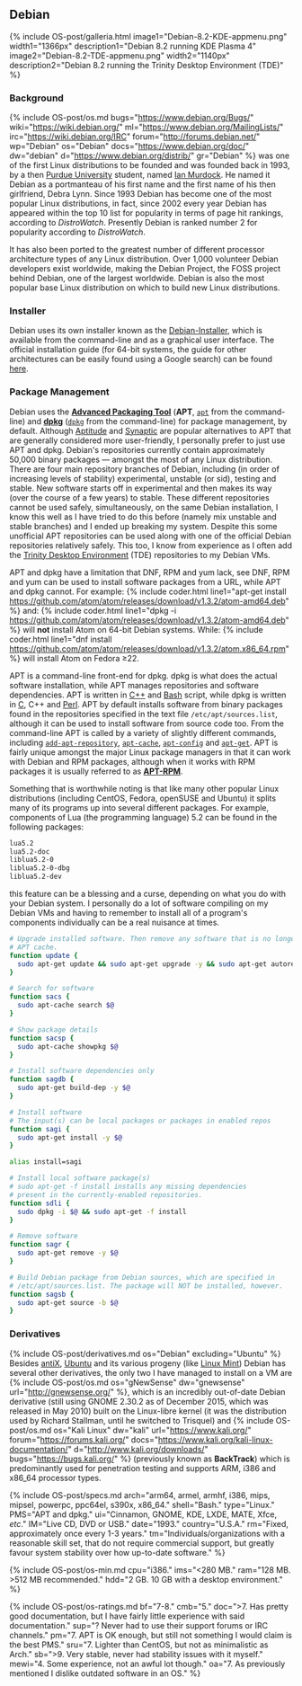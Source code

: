 ## Debian
{% include OS-post/galleria.html image1="Debian-8.2-KDE-appmenu.png" width1="1366px" description1="Debian 8.2 running KDE Plasma 4" image2="Debian-8.2-TDE-appmenu.png" width2="1140px" description2="Debian 8.2 running the Trinity Desktop Environment (TDE)" %}
<br/>
### Background
{% include OS-post/os.md bugs="https://www.debian.org/Bugs/" wiki="https://wiki.debian.org/" ml="https://www.debian.org/MailingLists/" irc="https://wiki.debian.org/IRC" forum="http://forums.debian.net/" wp="Debian" os="Debian" docs="https://www.debian.org/doc/" dw="debian" d="https://www.debian.org/distrib/" gr="Debian" %} was one of the first Linux distributions to be founded and was founded back in 1993, by a then [Purdue University](https://en.wikipedia.org/wiki/Purdue_University) student, named [Ian Murdock](https://en.wikipedia.org/wiki/Ian_Murdock). He named it Debian as a portmanteau of his first name and the first name of his then girlfriend, Debra Lynn. Since 1993 Debian has become one of the most popular Linux distributions, in fact, since 2002 every year Debian has appeared within the top 10 list for popularity in terms of page hit rankings, according to *DistroWatch*. Presently Debian is ranked number 2 for popularity according to *DistroWatch*.

It has also been ported to the greatest number of different processor architecture types of any Linux distribution. Over 1,000 volunteer Debian developers exist worldwide, making the Debian Project, the FOSS project behind Debian, one of the largest worldwide. Debian is also the most popular base Linux distribution on which to build new Linux distributions.

### Installer
Debian uses its own installer known as the [Debian-Installer](https://wiki.debian.org/DebianInstaller), which is available from the command-line and as a graphical user interface. The official installation guide (for 64-bit systems, the guide for other architectures can be easily found using a Google search) can be found [here](https://www.debian.org/releases/stable/amd64/).

### Package Management
Debian uses the [**Advanced Packaging Tool**](https://en.wikipedia.org/wiki/Advanced_Packaging_Tool) (**APT**, [`apt`](/man/apt.8.html) from the command-line) and [**dpkg**](https://en.wikipedia.org/wiki/dpkg) ([`dpkg`](/man/dpkg.1.html) from the command-line) for package management, by default. Although [Aptitude](https://wiki.debian.org/Aptitude) and [Synaptic](https://wiki.debian.org/Synaptic) are popular alternatives to APT that are generally considered more user-friendly, I personally prefer to just use APT and dpkg. Debian's repositories currently contain approximately 50,000 binary packages &mdash; amongst the most of any Linux distribution. There are four main repository branches of Debian, including (in order of increasing levels of stability) experimental, unstable (or sid), testing and stable. New software starts off in experimental and then makes its way (over the course of a few years) to stable. These different repositories cannot be used safely, simultaneously, on the same Debian installation, I know this well as I have tried to do this before (namely mix unstable and stable branches) and I ended up breaking my system. Despite this some unofficial APT repositories can be used along with one of the official Debian repositories relatively safely. This too, I know from experience as I often add the [Trinity Desktop Environment](https://wiki.trinitydesktop.org/DebianInstall) (TDE) repositories to my Debian VMs.

APT and dpkg have a limitation that DNF, RPM and yum lack, see DNF, RPM and yum can be used to install software packages from a URL, while APT and dpkg cannot. For example:
{% include coder.html line1="apt-get install https://github.com/atom/atom/releases/download/v1.3.2/atom-amd64.deb" %}
and:
{% include coder.html line1="dpkg -i https://github.com/atom/atom/releases/download/v1.3.2/atom-amd64.deb" %}
will **not** install Atom on 64-bit Debian systems. While:
{% include coder.html line1="dnf install https://github.com/atom/atom/releases/download/v1.3.2/atom.x86_64.rpm" %}
will install Atom on Fedora &geq;22.

APT is a command-line front-end for dpkg. dpkg is what does the actual software installation, while APT manages repositories and software dependencies. APT is written in [C++](https://en.wikipedia.org/wiki/C++) and [Bash](https://en.wikipedia.org/wiki/Bash_(Unix_shell)) script, while dpkg is written in [C](https://en.wikipedia.org/wiki/C_(programming_language)), C++ and [Perl](https://en.wikipedia.org/wiki/Perl_(programming_language)). APT by default installs software from binary packages found in the repositories specified in the text file `/etc/apt/sources.list`, although it can be used to install software from source code too. From the command-line APT is called by a variety of slightly different commands, including [`add-apt-repository`](/man/add-apt-repository.1.html), [`apt-cache`](/man/apt-cache.8.html), [`apt-config`](/man/apt-config.8.html) and [`apt-get`](/man/apt-get.8.html). APT is fairly unique amongst the major Linux package managers in that it can work with Debian and RPM packages, although when it works with RPM packages it is usually referred to as **[APT-RPM](https://en.wikipedia.org/wiki/APT-RPM)**.

Something that is worthwhile noting is that like many other popular Linux distributions (including CentOS, Fedora, openSUSE and Ubuntu) it splits many of its programs up into several different packages. For example, components of Lua (the programming language) 5.2 can be found in the following packages:
```bash
lua5.2
lua5.2-doc
liblua5.2-0
liblua5.2-0-dbg
liblua5.2-dev
```
this feature can be a blessing and a curse, depending on what you do with your Debian system. I personally do a lot of software compiling on my Debian VMs and having to remember to install all of a program's components individually can be a real nuisance at times.

```bash
# Upgrade installed software. Then remove any software that is no longer needed and clean the
# APT cache.
function update {
  sudo apt-get update && sudo apt-get upgrade -y && sudo apt-get autoremove -y && sudo apt-get autoclean
}

# Search for software
function sacs {
  sudo apt-cache search $@
}

# Show package details
function sacsp {
  sudo apt-cache showpkg $@
}

# Install software dependencies only
function sagdb {
  sudo apt-get build-dep -y $@
}

# Install software
# The input(s) can be local packages or packages in enabled repos
function sagi {
  sudo apt-get install -y $@
}

alias install=sagi

# Install local software package(s)
# sudo apt-get -f install installs any missing dependencies
# present in the currently-enabled repositories.
function sdli {
  sudo dpkg -i $@ && sudo apt-get -f install
}

# Remove software
function sagr {
  sudo apt-get remove -y $@
}

# Build Debian package from Debian sources, which are specified in
# /etc/apt/sources.list. The package will NOT be installed, however.  
function sagsb {
  sudo apt-get source -b $@
}
```

### Derivatives
{% include OS-post/derivatives.md os="Debian" excluding="Ubuntu" %}
Besides [antiX](#antix), [Ubuntu](#ubuntu) and its various progeny (like [Linux Mint](#linux-mint)) Debian has several other derivatives, the only two I have managed to install on a VM are {% include OS-post/os.md os="gNewSense" dw="gnewsense" url="http://gnewsense.org/" %}, which is an incredibly out-of-date Debian derivative (still using GNOME 2.30.2 as of December 2015, which was released in May 2010) built on the Linux-libre kernel (it was the distribution used by Richard Stallman, until he switched to Trisquel) and {% include OS-post/os.md os="Kali Linux" dw="kali" url="https://www.kali.org/" forum="https://forums.kali.org/" docs="https://www.kali.org/kali-linux-documentation/" d="http://www.kali.org/downloads/" bugs="https://bugs.kali.org/" %} (previously known as **BackTrack**) which is predominantly used for penetration testing and supports ARM, i386 and x86_64 processor types.

{% include OS-post/specs.md arch="arm64, armel, armhf, i386, mips, mipsel, powerpc, ppc64el, s390x, x86_64." shell="Bash." type="Linux." PMS="APT and dpkg." ui="Cinnamon, GNOME, KDE, LXDE, MATE, Xfce, <i>etc</i>." IM="Live CD, DVD or USB." date="1993." country="U.S.A." rm="Fixed, approximately once every 1-3 years." tm="Individuals/organizations with a reasonable skill set, that do not require commercial support, but greatly favour system stability over how up-to-date software." %}

{% include OS-post/os-min.md cpu="i386." ims="<280 MB." ram="128 MB. >512 MB recommended." hdd="2 GB. 10 GB with a desktop environment." %}

{% include OS-post/os-ratings.md bf="7-8." cmb="5." doc=">7. Has pretty good documentation, but I have fairly little experience with said documentation." sup="? Never had to use their support forums or IRC channels." pm="7. APT is OK enough, but still not something I would claim is the best PMS." sru="7. Lighter than CentOS, but not as minimalistic as Arch." sb=">9. Very stable, never had stability issues with it myself." mewi="4. Some experience, not an awful lot though." oa="7. As previously mentioned I dislike outdated software in an OS." %}

